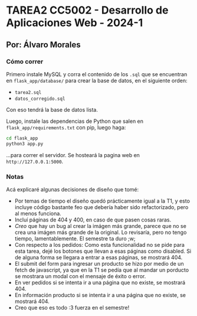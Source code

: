 # TAREA2 CC5002 - Desarrollo de Aplicaciones Web - 2024-1

## Por: Álvaro Morales

### Cómo correr

Primero instale MySQL y corra el contenido de los `.sql` que se encuentran en `flask_app/database/` para crear la base de datos, en el siguiente orden:

- `tarea2.sql`
- `datos_corregido.sql`

Con eso tendrá la base de datos lista.

Luego, instale las dependencias de Python que salen en `flask_app/requirements.txt` con pip, luego haga:

```bash
cd flask_app
python3 app.py
```

...para correr el servidor. Se hosteará la pagina web en `http://127.0.0.1:5000`.

### Notas

Acá explicaré algunas decisiones de diseño que tomé:

- Por temas de tiempo el diseño quedó prácticamente igual a la T1, y esto incluye código bastante feo que debería haber sido refactorizado, pero al menos funciona.
- Incluí páginas de 404 y 400, en caso de que pasen cosas raras.
- *Creo* que hay un bug al crear la imágen más grande, parece que no se crea una imágen más grande de la original. Lo revisaría, pero no tengo tiempo, lamentablemente. El semestre ta duro ;w;
- Con respecto a los pedidos: Como esta funcionalidad no se pide para esta tarea, dejé los botones que llevan a esas páginas como disabled. Si de alguna forma se llegara a entrar a esas páginas, se mostrará 404.
- El submit del form para ingresar un producto se hizo por medio de un fetch de javascript, ya que en la T1 se pedía que al mandar un porducto se mostrara un modal con el mensaje de éxito o error.
- En ver pedidos si se intenta ir a una página que no existe, se mostrará 404.
- En información producto si se intenta ir a una página que no existe, se mostrará 404.
- Creo que eso es todo :3 fuerza en el semestre!
  